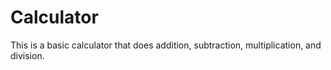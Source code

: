 # Calculator
This is a basic calculator that does addition, subtraction, multiplication, and division.
